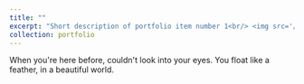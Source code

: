 ```yaml
---
title: ""
excerpt: "Short description of portfolio item number 1<br/> <img src='/images/500x300.png'>"
collection: portfolio
---
```


  When you're here before, couldn't look into your eyes.
  You float like a feather, in a beautiful world.
